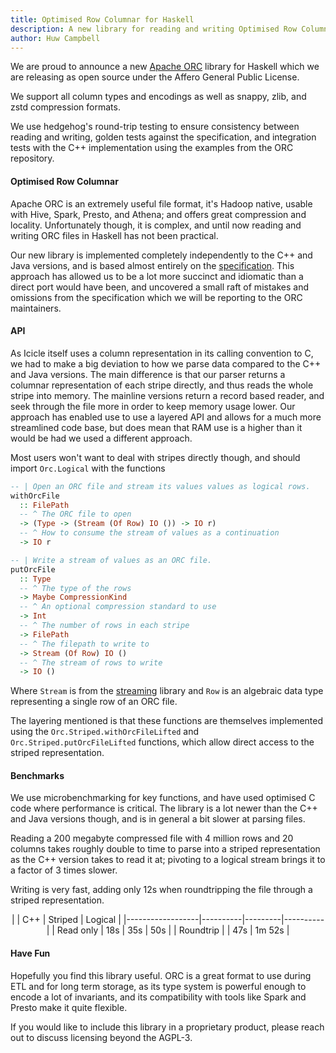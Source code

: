 ```yaml
---
title: Optimised Row Columnar for Haskell
description: A new library for reading and writing Optimised Row Columnar files in native Haskell
author: Huw Campbell
---
```


We are proud to announce a new [Apache ORC](https://github.com/HuwCampbell/orc-haskell) library for Haskell which we are releasing as open source under the Affero General Public License.

We support all column types and encodings as well as snappy, zlib, and zstd compression formats.

We use hedgehog's round-trip testing to ensure consistency between reading and writing, golden tests against the specification, and integration tests with the C++ implementation using the examples from the ORC repository.


#### Optimised Row Columnar

Apache ORC is an extremely useful file format, it's Hadoop native, usable with Hive, Spark, Presto, and Athena; and offers great compression and locality.  Unfortunately though, it is complex, and until now reading and writing ORC files in Haskell has not been practical.

Our new library is implemented completely independently to the C++ and Java versions, and is based almost entirely on the [specification](https://orc.apache.org/specification/ORCv1/). This approach has allowed us to be a lot more succinct and idiomatic than a direct port would have been, and uncovered a small raft of mistakes and omissions from the specification which we will be reporting to the ORC maintainers.



#### API

As Icicle itself uses a column representation in its calling convention to C, we had to make a big deviation to how we parse data compared to the C++ and Java versions. The main difference is that our parser returns a columnar representation of each stripe directly, and thus reads the whole stripe into memory. The mainline versions return a record based reader, and seek through the file more in order to keep memory usage lower. Our approach has enabled use to use a layered API and allows for a much more streamlined code base, but does mean that RAM use is a higher than it would be had we used a different approach.

Most users won't want to deal with stripes directly though, and should import `Orc.Logical` with the functions

```haskell
-- | Open an ORC file and stream its values values as logical rows.
withOrcFile
  :: FilePath
  -- ^ The ORC file to open
  -> (Type -> (Stream (Of Row) IO ()) -> IO r)
  -- ^ How to consume the stream of values as a continuation
  -> IO r

-- | Write a stream of values as an ORC file.
putOrcFile
  :: Type
  -- ^ The type of the rows
  -> Maybe CompressionKind
  -- ^ An optional compression standard to use
  -> Int
  -- ^ The number of rows in each stripe
  -> FilePath
  -- ^ The filepath to write to
  -> Stream (Of Row) IO ()
  -- ^ The stream of rows to write
  -> IO ()
```

Where `Stream` is from the [streaming](http://hackage.haskell.org/package/streaming) library and `Row` is an algebraic data type representing a single row of an ORC file.

The layering mentioned is that these functions are themselves implemented using the `Orc.Striped.withOrcFileLifted` and `Orc.Striped.putOrcFileLifted` functions, which allow direct access to the striped representation.

#### Benchmarks

We use microbenchmarking for key functions, and have used optimised C code where performance is critical. The library is a lot newer than the C++ and Java versions though, and is in general a bit slower at parsing files.

Reading a 200 megabyte compressed file with 4 million rows and 20 columns takes roughly double to time to parse into a striped representation as the C++ version takes to read it at; pivoting to a logical stream brings it to a factor of 3 times slower.

Writing is very fast, adding only 12s when roundtripping the file through a striped representation.

<center>
|                  | C++      | Striped | Logical  |
|------------------|----------|---------|----------|
| Read only        | 18s      | 35s     | 50s      |
| Roundtrip        |          | 47s     | 1m 52s   |
</center>


#### Have Fun

Hopefully you find this library useful. ORC is a great format to use during ETL and for long term storage, as its type system is powerful enough to encode a lot of invariants, and its compatibility with tools like Spark and Presto make it quite flexible.

If you would like to include this library in a proprietary product, please reach out to discuss licensing beyond the AGPL-3.

